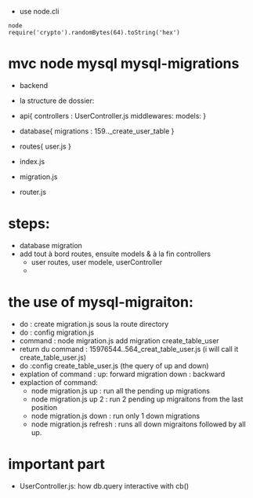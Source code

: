 - use node.cli
```
node
require('crypto').randomBytes(64).toString('hex')
```

# mvc node mysql mysql-migrations
- backend
- la structure de dossier:

- api{
        controllers : UserController.js
        middlewares: 
        models:
    }
- database{
    migrations : 159.._create_user_table
}
- routes{
    user.js
}
- index.js
- migration.js
- router.js

# steps:
- database migration 
- add tout à bord routes, ensuite models & à la fin controllers 
    - user routes, user modele, userController
    -

# the use of mysql-migraiton:
- do : create migration.js sous la route directory
- do : config migration.js
- command : node migration.js add migration create_table_user
- return du command : 15976544..564_creat_table_user.js (i will call it create_table_user.js)
- do :config create_table_user.js (the query of up and down)
- explation of command : up: forward migration
             down : backward
- explaction of command:
    - node migration.js up : run all the pending up migrations
    - node migration.js up 2 : run 2 pending up migraitons from the last position
    - node migration.js down : run only 1 down migrations
    - node migration.js refresh : runs all down migraitons followed by all up.

# important part
- UserController.js: how db.query interactive with cb()
    
